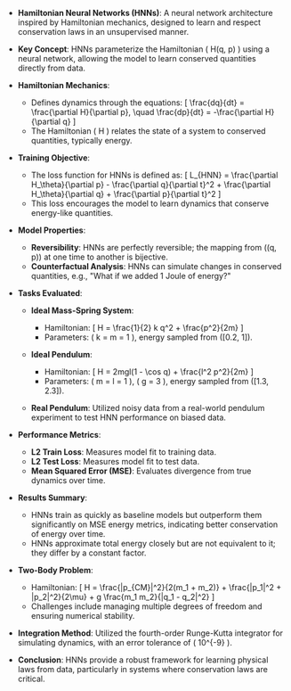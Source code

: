 - **Hamiltonian Neural Networks (HNNs)**: A neural network architecture inspired by Hamiltonian mechanics, designed to learn and respect conservation laws in an unsupervised manner.

- **Key Concept**: HNNs parameterize the Hamiltonian \( H(q, p) \) using a neural network, allowing the model to learn conserved quantities directly from data.

- **Hamiltonian Mechanics**: 
  - Defines dynamics through the equations:
    \[
    \frac{dq}{dt} = \frac{\partial H}{\partial p}, \quad \frac{dp}{dt} = -\frac{\partial H}{\partial q}
    \]
  - The Hamiltonian \( H \) relates the state of a system to conserved quantities, typically energy.

- **Training Objective**: 
  - The loss function for HNNs is defined as:
    \[
    L_{HNN} = \frac{\partial H_\theta}{\partial p} - \frac{\partial q}{\partial t}^2 + \frac{\partial H_\theta}{\partial q} + \frac{\partial p}{\partial t}^2
    \]
  - This loss encourages the model to learn dynamics that conserve energy-like quantities.

- **Model Properties**:
  - **Reversibility**: HNNs are perfectly reversible; the mapping from \((q, p)\) at one time to another is bijective.
  - **Counterfactual Analysis**: HNNs can simulate changes in conserved quantities, e.g., "What if we added 1 Joule of energy?"

- **Tasks Evaluated**:
  - **Ideal Mass-Spring System**: 
    - Hamiltonian: 
      \[
      H = \frac{1}{2} k q^2 + \frac{p^2}{2m}
      \]
    - Parameters: \( k = m = 1 \), energy sampled from \([0.2, 1]\).
  
  - **Ideal Pendulum**: 
    - Hamiltonian: 
      \[
      H = 2mgl(1 - \cos q) + \frac{l^2 p^2}{2m}
      \]
    - Parameters: \( m = l = 1 \), \( g = 3 \), energy sampled from \([1.3, 2.3]\).

  - **Real Pendulum**: Utilized noisy data from a real-world pendulum experiment to test HNN performance on biased data.

- **Performance Metrics**:
  - **L2 Train Loss**: Measures model fit to training data.
  - **L2 Test Loss**: Measures model fit to test data.
  - **Mean Squared Error (MSE)**: Evaluates divergence from true dynamics over time.

- **Results Summary**:
  - HNNs train as quickly as baseline models but outperform them significantly on MSE energy metrics, indicating better conservation of energy over time.
  - HNNs approximate total energy closely but are not equivalent to it; they differ by a constant factor.

- **Two-Body Problem**: 
  - Hamiltonian:
    \[
    H = \frac{|p_{CM}|^2}{2(m_1 + m_2)} + \frac{|p_1|^2 + |p_2|^2}{2\mu} + g \frac{m_1 m_2}{|q_1 - q_2|^2}
    \]
  - Challenges include managing multiple degrees of freedom and ensuring numerical stability.

- **Integration Method**: Utilized the fourth-order Runge-Kutta integrator for simulating dynamics, with an error tolerance of \( 10^{-9} \).

- **Conclusion**: HNNs provide a robust framework for learning physical laws from data, particularly in systems where conservation laws are critical.